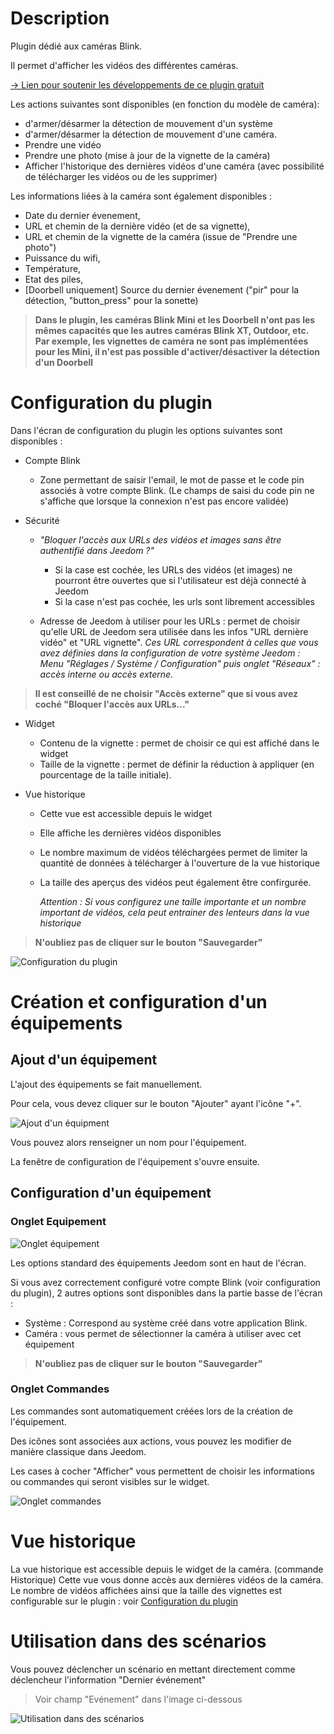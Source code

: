 # Description

Plugin dédié aux caméras Blink.

Il permet d'afficher les vidéos des différentes caméras.

[&rarr; Lien pour soutenir les développements de ce plugin gratuit](https://fr.tipeee.com/duke-9)

Les actions suivantes sont disponibles (en fonction du modèle de caméra):
- d'armer/désarmer la détection de mouvement d'un système
- d'armer/désarmer la détection de mouvement d'une caméra.
- Prendre une vidéo
- Prendre une photo (mise à jour de la vignette de la caméra)
- Afficher l'historique des dernières vidéos d'une caméra (avec possibilité de télécharger les vidéos ou de les supprimer)

Les informations liées à la caméra sont également disponibles :
* Date du dernier évenement,
* URL et chemin de la dernière vidéo (et de sa vignette),
* URL et chemin de la vignette de la caméra (issue de "Prendre une photo")
* Puissance du wifi,
* Température,
* Etat des piles,
* [Doorbell uniquement] Source du dernier évenement ("pir" pour la détection, "button_press" pour la sonette)

>**Dans le plugin, les caméras Blink Mini et les Doorbell n'ont pas les mêmes capacités que les autres caméras Blink XT, Outdoor, etc.<br> Par exemple, les vignettes de caméra ne sont pas implémentées pour les Mini, il n'est pas possible d'activer/désactiver la détection d'un Doorbell**


# Configuration du plugin

Dans l'écran de configuration du plugin les options suivantes sont disponibles :

* Compte Blink
  + Zone permettant de saisir l'email, le mot de passe et le code pin associés à votre compte Blink. (Le champs de saisi du code pin ne s'affiche que lorsque la connexion n'est pas encore validée)

* Sécurité
  + _"Bloquer l'accès aux URLs des vidéos et images sans être authentifié dans Jeedom ?"_
    - Si la case est cochée, les URLs des vidéos (et images) ne pourront être ouvertes que si l'utilisateur est déjà connecté à Jeedom
    - Si la case n'est pas cochée, les urls sont librement accessibles

  + Adresse de Jeedom à utiliser pour les URLs : permet de choisir qu'elle URL de Jeedom sera utilisée dans les infos "URL dernière vidéo" et "URL vignette".
    *Ces URL correspondent à celles que vous avez définies dans la configuration de votre système Jeedom : Menu "Réglages / Système / Configuration" puis onglet "Réseaux" : accès interne ou accès externe.*

>**Il est conseillé de ne choisir "Accès externe" que si vous avez coché "Bloquer l'accès aux URLs..."**

* Widget
  + Contenu de la vignette : permet de choisir ce qui est affiché dans le widget
  + Taille de la vignette : permet de définir la réduction à appliquer (en pourcentage de la taille initiale).


* Vue historique
  + Cette vue est accessible depuis le widget
  + Elle affiche les dernières vidéos disponibles
  + Le nombre maximum de vidéos téléchargées permet de limiter la quantité de données à télécharger à l'ouverture de la vue historique
  + La taille des aperçus des vidéos peut également être confirgurée.

    *Attention : Si vous configurez une taille importante et un nombre important de vidéos, cela peut entrainer des lenteurs dans la vue historique*


>**N'oubliez pas de cliquer sur le bouton "Sauvegarder"**


![Configuration du plugin](..\assets\images\cfg_plugin.png "Configuraion du plugin")

# Création et configuration d'un équipements


## Ajout d'un équipement


L'ajout des équipements se fait manuellement.

Pour cela, vous devez cliquer sur le bouton "Ajouter" ayant l'icône "+".

![Ajout d'un équipment](..\assets\images\cfg_plugin_general.png "Ajout d'un équipment")

Vous pouvez alors renseigner un nom pour l'équipement.

La fenêtre de configuration de l'équipement s'ouvre ensuite.

## Configuration d'un équipement

### Onglet Equipement
![Onglet équipement](..\assets\images\cfg_equipment.png "Equipement")

Les options standard des équipements Jeedom sont en haut de l'écran.

Si vous avez correctement configuré votre compte Blink (voir configuration du plugin), 2 autres options sont disponibles dans la partie basse de l'écran :
- Système : Correspond au système créé dans votre application Blink.
- Caméra : vous permet de sélectionner la caméra à utiliser avec cet équipement


>**N'oubliez pas de cliquer sur le bouton "Sauvegarder"**


### Onglet Commandes

Les commandes sont automatiquement créées lors de la création de l'équipement.

Des icônes sont associées aux actions, vous pouvez les modifier de manière classique dans Jeedom.

Les cases à cocher "Afficher" vous permettent de choisir les informations ou commandes qui seront visibles sur le widget.

![Onglet commandes](..\assets\images\cfg_commands.png "Commandes")


Vue historique
===
La vue historique est accessible depuis le widget de la caméra. (commande Historique)
Cette vue vous donne accès aux dernières vidéos de la caméra.
Le nombre de vidéos affichées ainsi que la taille des vignettes est configurable sur le plugin : voir [Configuration du plugin](#-Configuration-du-plugin)

Utilisation dans des scénarios
===
Vous pouvez déclencher un scénario en mettant directement comme déclencheur l'information "Dernier événement"

> Voir champ "Evénement" dans l'image ci-dessous

![Utilisation dans des scénarios](..\assets\images\scenario.png "Utilisation dans des scénarios")